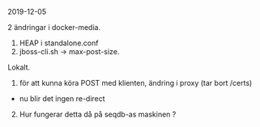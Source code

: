 2019-12-05

2 ändringar i docker-media.
1. HEAP i standalone.conf
2. jboss-cli.sh -> max-post-size.

Lokalt.
1. för att kunna köra POST med klienten, ändring i proxy (tar bort /certs)
- nu blir det ingen re-direct
2. Hur fungerar detta då på seqdb-as maskinen ?